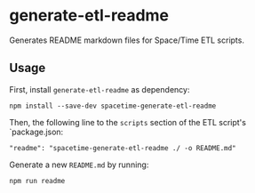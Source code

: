 # generate-etl-readme

Generates README markdown files for Space/Time ETL scripts.

## Usage

First, install `generate-etl-readme` as dependency:

    npm install --save-dev spacetime-generate-etl-readme

Then, the following line to the `scripts` section of the ETL script's `package.json:

    "readme": "spacetime-generate-etl-readme ./ -o README.md"

Generate a new `README.md` by running:

    npm run readme
